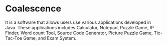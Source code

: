 # Coalescence
It is a software that allows users use various applications developed in Java. These applications includes Calculator, Notepad, Puzzle Game, IP Finder, Word count Tool, Source Code Generator, Picture Puzzle Game, Tic-Tac-Toe Game, and Exam System.
